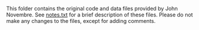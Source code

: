 This folder contains the original code and data files provided by John
Novembre. See [notes.txt](notes.txt) for a brief description of these
files. Please do not make any changes to the files, except for adding
comments.
